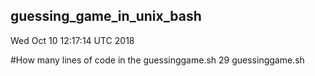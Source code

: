 ## guessing_game_in_unix_bash
Wed Oct 10 12:17:14 UTC 2018

#How many lines of code in the guessinggame.sh
29 guessinggame.sh
